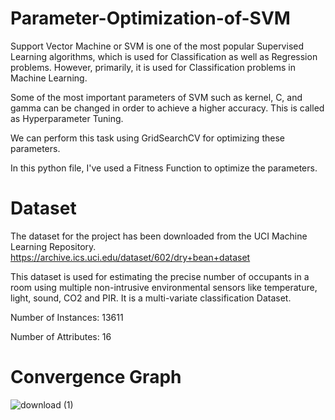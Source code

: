 # Parameter-Optimization-of-SVM

Support Vector Machine or SVM is one of the most popular Supervised Learning algorithms, which is used for Classification as well as Regression problems. However, primarily, it is used for Classification problems in Machine Learning.

Some of the most important parameters of SVM such as kernel, C, and gamma can be changed in order to achieve a higher accuracy. This is called as Hyperparameter Tuning.

We can perform this task using GridSearchCV for optimizing these parameters.

In this python file, I've used a Fitness Function to optimize the parameters.

# Dataset

The dataset for the project has been downloaded from the UCI Machine Learning Repository. https://archive.ics.uci.edu/dataset/602/dry+bean+dataset

This dataset is used for estimating the precise number of occupants in a room using multiple non-intrusive environmental sensors like temperature, light, sound, CO2 and PIR. It is a multi-variate classification Dataset.

Number of Instances: 13611

Number of Attributes: 16


# Convergence Graph

![download (1)](https://github.com/CHAITANYA2605/Parameter-Optimization-of-SVM/assets/63853464/76aa72c4-1af1-4f36-88da-2f8ef79ffcc0)

